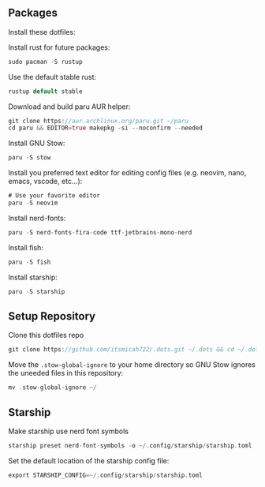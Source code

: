 ## Packages

Install these dotfiles: 

Install rust for future packages: 

```rs
sudo pacman -S rustup
```

Use the default stable rust: 

```rs
rustup default stable
```

Download and build paru AUR helper:

```rs
git clone https://aur.archlinux.org/paru.git ~/paru
cd paru && EDITOR=true makepkg -si --noconfirm --needed
```

Install GNU Stow: 

```rs
paru -S stow
```

Install you preferred text editor for editing config files (e.g. neovim, nano, emacs, vscode, etc...):

```rs
# Use your favorite editor 
paru -S neovim
```

Install nerd-fonts:

```rs
paru -S nerd-fonts-fira-code ttf-jetbrains-mono-nerd
```

Install fish: 

```rs
paru -S fish
```

Install starship: 

```rs
paru -S starship
```

## Setup Repository

Clone this dotfiles repo

```rs
git clone https://github.com/itsmicah722/.dots.git ~/.dots && cd ~/.dots
```

Move the `.stow-global-ignore` to your home directory so GNU Stow ignores the uneeded files in this repository:

```rs
mv .stow-global-ignore ~/
```

## Starship

Make starship use nerd font symbols

```rs
starship preset nerd-font-symbols -o ~/.config/starship/starship.toml
```

Set the default location of the starship config file: 

```rs
export STARSHIP_CONFIG=~/.config/starship/starship.toml
```